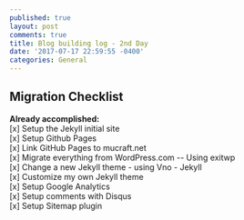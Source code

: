 ```yaml
---
published: true
layout: post
comments: true
title: Blog building log - 2nd Day
date: '2017-07-17 22:59:55 -0400'
categories: General
---
```



## Migration Checklist

**Already accomplished:** <br>
[x] Setup the Jekyll initial site <br>
[x] Setup Github Pages <br>
[x] Link GitHub Pages to mucraft.net <br>
[x] Migrate everything from WordPress.com  --  Using exitwp <br>
[x] Change a new Jekyll theme - using Vno - Jekyll<br>
[x] Customize my own Jekyll theme <br>
[x] Setup Google Analytics <br>
[x] Setup comments with Disqus <br>
[x] Setup Sitemap plugin
 <br>
